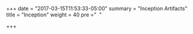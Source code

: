 +++
date = "2017-03-15T11:53:33-05:00"
summary = "Inception Artifacts"
title = "Inception"
weight = 40
pre ="<i class='fa fa-hourglass-start'></i>&nbsp;&nbsp;"

+++